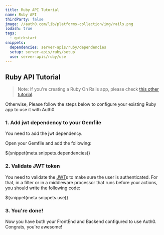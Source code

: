 ```yaml
---
title: Ruby API Tutorial
name: Ruby API
thirdParty: false
image: //auth0.com/lib/platforms-collection/img/rails.png
lodash: true
tags:
  - quickstart
snippets:
  dependencies: server-apis/ruby/dependencies
  setup: server-apis/ruby/setup
  use: server-apis/ruby/use
---
```


## Ruby API Tutorial

> Note: If you're creating a Ruby On Rails app, please check [this other tutorial](/new/server-apis/rails).

Otherwise, Please follow the steps below to configure your existing Ruby app to use it with Auth0.

### 1. Add jwt dependency to your Gemfile

You need to add the jwt dependency.

Open your Gemfile and add the following:

${snippet(meta.snippets.dependencies)}

### 2. Validate JWT token

You need to validate the [JWT](/jwt)s to make sure the user is authenticated. For that, in a filter or in a middleware processor that runs before your actions, you should write the following code:

${snippet(meta.snippets.use)}

### 3. You're done!

Now you have both your FrontEnd and Backend configured to use Auth0. Congrats, you're awesome!
